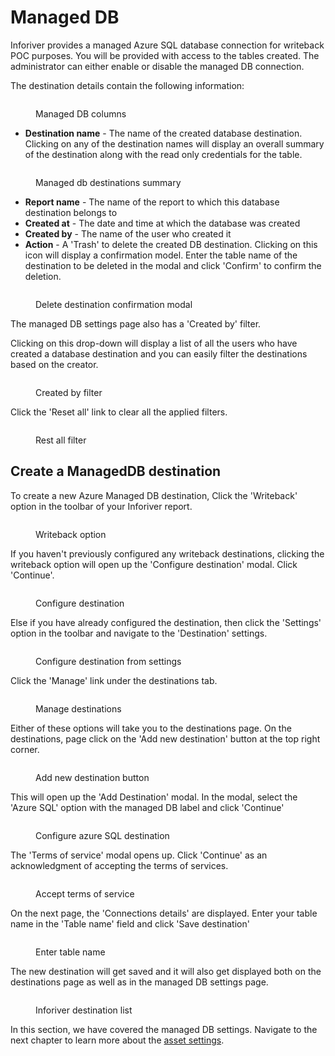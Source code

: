 # Managed DB

Inforiver provides a managed Azure SQL database connection for writeback POC purposes. You will be provided with access to the tables created. The administrator can either enable or disable the managed DB connection.

The destination details contain the following information:&#x20;

<figure><img src="../../../.gitbook/assets/manage-db-columns.png" alt=""><figcaption><p>Managed DB columns</p></figcaption></figure>

* **Destination name** - The name of the created database destination. Clicking on any of the destination names will display an overall summary of the destination along with the read only credentials for the table.

<figure><img src="../../../.gitbook/assets/wb-database-summary.png" alt=""><figcaption><p>Managed db destinations summary</p></figcaption></figure>

* **Report name** - The name of the report to which this database destination belongs to
* **Created at** - The date and time at which the database was created
* **Created by** - The name of the user who created it
* **Action** - A 'Trash' to delete the created DB destination. Clicking on this icon will display a confirmation model. Enter the table name of the destination to be deleted in the modal and click 'Confirm' to confirm the deletion.

<figure><img src="../../../.gitbook/assets/delete-destination-confirmation.png" alt=""><figcaption><p>Delete destination confirmation modal</p></figcaption></figure>

The managed DB settings page also has a 'Created by' filter.&#x20;

Clicking on this drop-down will display a list of all the users who have created a database destination and you can easily filter the destinations based on the creator.

<figure><img src="../../../.gitbook/assets/settings-created-by.png" alt=""><figcaption><p>Created by filter</p></figcaption></figure>

Click the 'Reset all' link to clear all the applied filters.

<figure><img src="../../../.gitbook/assets/reset-all-db-filter.png" alt=""><figcaption><p>Rest all filter</p></figcaption></figure>

## Create a ManagedDB destination

To create a new Azure Managed DB destination, Click the 'Writeback' option in the toolbar of your Inforiver report.

<figure><img src="../../../.gitbook/assets/writeback-destination.png" alt=""><figcaption><p>Writeback option</p></figcaption></figure>

If you haven't previously configured any writeback destinations, clicking the writeback option will open up the 'Configure destination' modal. Click 'Continue'.

<figure><img src="../../../.gitbook/assets/configure-destination.png" alt=""><figcaption><p>Configure destination</p></figcaption></figure>

Else if you have already configured the destination, then click the 'Settings' option in the toolbar and navigate to the 'Destination' settings.

<figure><img src="../../../.gitbook/assets/writeback-destination-settings.png" alt=""><figcaption><p>Configure destination from settings</p></figcaption></figure>

Click the 'Manage' link under the destinations tab.

<figure><img src="../../../.gitbook/assets/manage-wb-destination.png" alt=""><figcaption><p>Manage destinations</p></figcaption></figure>

Either of these options will take you to the destinations page. On the destinations, page click on the 'Add new destination' button at the top right corner.&#x20;

<figure><img src="../../../.gitbook/assets/add-new-destination.png" alt=""><figcaption><p>Add new destination button</p></figcaption></figure>

This will open up the 'Add Destination' modal. In the modal, select the 'Azure SQL' option with the managed DB label and click 'Continue'&#x20;

<figure><img src="../../../.gitbook/assets/azure-destination.png" alt=""><figcaption><p>Configure azure SQL destination</p></figcaption></figure>

The 'Terms of service' modal opens up. Click 'Continue' as an acknowledgment of accepting the terms of services.

<figure><img src="../../../.gitbook/assets/accept-tos.png" alt=""><figcaption><p>Accept terms of service</p></figcaption></figure>

On the next page, the 'Connections details' are displayed. Enter your table name in the 'Table name' field and click 'Save destination'&#x20;

<figure><img src="../../../.gitbook/assets/table-name.png" alt=""><figcaption><p>Enter table name</p></figcaption></figure>



The new destination will get saved and it will also get displayed both on the destinations page as well as in the managed DB settings page.

<figure><img src="../../../.gitbook/assets/inforiver-db-summary.png" alt=""><figcaption><p>Inforiver destination list</p></figcaption></figure>

In this section, we have covered the managed DB settings. Navigate to the next chapter to learn more about the [asset settings](assets.md).

